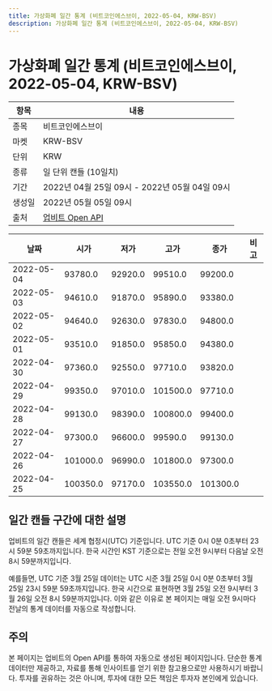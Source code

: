 ```yaml
---
title: 가상화폐 일간 통계 (비트코인에스브이, 2022-05-04, KRW-BSV)
description: 가상화폐 일간 통계 (비트코인에스브이, 2022-05-04, KRW-BSV)
---
```



가상화폐 일간 통계 (비트코인에스브이, 2022-05-04, KRW-BSV)
===

|항목|내용|
|--|--|
|종목|비트코인에스브이|
|마켓|KRW-BSV|
|단위|KRW|
|종류|일 단위 캔들 (10일치)|
|기간|2022년 04월 25일 09시 - 2022년 05월 04일 09시|
|생성일|2022년 05월 05일 09시|
|출처|[업비트 Open API](https://docs.upbit.com)|


|날짜|시가|저가|고가|종가|비고|
|--|--|--|--|--|--|
|2022-05-04|93780.0|92920.0|99510.0|99200.0|    |
|2022-05-03|94610.0|91870.0|95890.0|93380.0|    |
|2022-05-02|94640.0|92630.0|97830.0|94800.0|    |
|2022-05-01|93510.0|91850.0|95850.0|94380.0|    |
|2022-04-30|97360.0|92550.0|97710.0|93820.0|    |
|2022-04-29|99350.0|97010.0|101500.0|97710.0|    |
|2022-04-28|99130.0|98390.0|100800.0|99400.0|    |
|2022-04-27|97300.0|96600.0|99590.0|99130.0|    |
|2022-04-26|101000.0|96990.0|101800.0|97300.0|    |
|2022-04-25|100350.0|97170.0|103550.0|101300.0|    |


일간 캔들 구간에 대한 설명
---


업비트의 일간 캔들은 세계 협정시(UTC) 기준입니다. 
UTC 기준 0시 0분 0초부터 23시 59분 59초까지입니다. 
한국 시간인 KST 기준으로는 전일 오전 9시부터 다음날 오전 8시 59분까지입니다. 


예를들면, UTC 기준 3월 25일 데이터는 UTC 시준 3월 25일 0시 0분 0초부터 3월 25일 23시 59분 59초까지입니다. 
한국 시간으로 표현하면 3월 25일 오전 9시부터 3월 26일 오전 8시 59분까지입니다. 
이와 같은 이유로 본 페이지는 매일 오전 9시마다 전날의 통계 데이터를 자동으로 작성합니다. 


주의
---


본 페이지는 업비트의 Open API를 통하여 자동으로 생성된 페이지입니다. 
단순한 통계 데이터만 제공하고, 자료를 통해 인사이트를 얻기 위한 참고용으로만 사용하시기 바랍니다. 
투자를 권유하는 것은 아니며, 투자에 대한 모든 책임은 투자자 본인에게 있습니다. 
